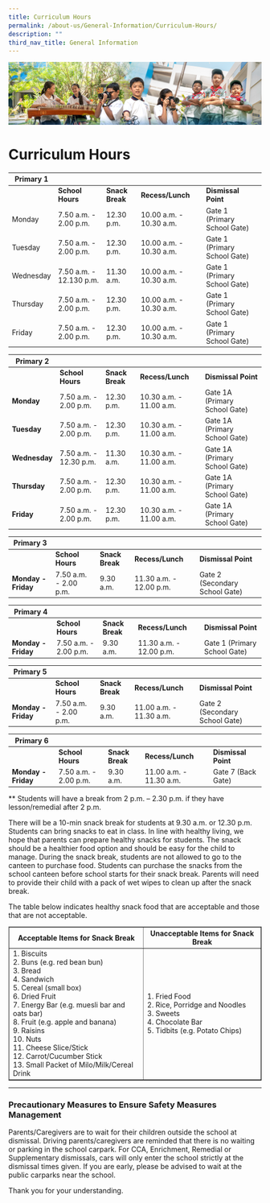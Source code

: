 ```yaml
---
title: Curriculum Hours
permalink: /about-us/General-Information/Curriculum-Hours/
description: ""
third_nav_title: General Information
---
```

![](/images/AboutUs.jpg)

Curriculum Hours
================

| **Primary 1** |                        |                 |                       |                              |
|---------------|------------------------|-----------------|-----------------------|------------------------------|
|               | **School Hours**       | **Snack Break** | **Recess/Lunch**      | **Dismissal Point**          |
| Monday        | 7.50 a.m. - 2.00 p.m.  | 12.30 p.m.      | 10.00 a.m. - 10.30 a.m. | Gate 1 (Primary School Gate) |
| Tuesday       | 7.50 a.m. - 2.00 p.m.  | 12.30 p.m.      | 10.00 a.m. - 10.30 a.m. | Gate 1 (Primary School Gate) |
| Wednesday     | 7.50 a.m. - 12.130 p.m. | 11.30 a.m.      | 10.00 a.m. - 10.30 a.m.                      | Gate 1 (Primary School Gate) |
| Thursday      | 7.50 a.m. - 2.00 p.m.  | 12.30 p.m.      | 10.00 a.m. - 10.30 a.m. | Gate 1 (Primary School Gate) |
| Friday        | 7.50 a.m. - 2.00 p.m.  | 12.30 p.m.      | 10.00 a.m. - 10.30 a.m. | Gate 1 (Primary School Gate) |



| **Primary 2** |                        |                 |                        |                               |
|---------------|------------------------|-----------------|------------------------|-------------------------------|
|               | **School Hours**       | **Snack Break** | **Recess/Lunch**       | **Dismissal Point**           |
| **Monday**    | 7.50 a.m. - 2.00 p.m.  | 12.30 p.m.      | 10.30 a.m. - 11.00 a.m. | Gate 1A (Primary School Gate) |
| **Tuesday**   | 7.50 a.m. - 2.00 p.m.  | 12.30 p.m.      | 10.30 a.m. - 11.00 a.m. | Gate 1A (Primary School Gate) |
| **Wednesday** | 7.50 a.m. - 12.30 p.m. | 11.30 a.m.      | 10.30 a.m. - 11.00 a.m.                       | Gate 1A (Primary School Gate) |
| **Thursday**  | 7.50 a.m. - 2.00 p.m.  | 12.30 p.m.      | 10.30 a.m. - 11.00 a.m. | Gate 1A (Primary School Gate) |
| **Friday**    | 7.50 a.m. - 2.00 p.m.  | 12.30 p.m.      | 10.30 a.m. - 11.00 a.m. | Gate 1A (Primary School Gate) |



| **Primary 3** |                        |                 |                        |                               |
|---------------------|-----------------------|-----------------|-------------------------|--------------------------------|
|                     | **School Hours**      | **Snack Break** | **Recess/Lunch**        | **Dismissal Point**            |
| **Monday - Friday** | 7.50 a.m. - 2.00 p.m. | 9.30 a.m.       | 11.30 a.m. - 12.00 p.m. | Gate 2 (Secondary School Gate) |
  

  
| **Primary 4** |                        |                 |                        |                               |
|---------------------|-----------------------|-----------------|-------------------------|--------------------------------|
|                     | **School Hours**      | **Snack Break** | **Recess/Lunch**        | **Dismissal Point**            |
| **Monday - Friday** | 7.50 a.m. - 2.00 p.m. | 9.30 a.m.       | 11.30 a.m. - 12.00 p.m. | Gate 1 (Primary School Gate)   |  


| **Primary 5** |                        |                 |                        |                               |
|---------------------|-----------------------|-----------------|-------------------------|--------------------------------|
|                     | **School Hours**      | **Snack Break** | **Recess/Lunch**        | **Dismissal Point**            |
| **Monday - Friday** | 7.50 a.m. - 2.00 p.m. | 9.30 a.m.       | 11.00 a.m. - 11.30 a.m. | Gate 2 (Secondary School Gate)   |  


| **Primary 6** |                        |                 |                        |                               |
|---------------------|-----------------------|-----------------|-------------------------|--------------------------------|
|                     | **School Hours**      | **Snack Break** | **Recess/Lunch**        | **Dismissal Point**            |
| **Monday - Friday** | 7.50 a.m. - 2.00 p.m. | 9.30 a.m.       | 11.00 a.m. - 11.30 a.m. | Gate 7 (Back Gate)   |  



\*\* Students will have a break from 2 p.m. – 2.30 p.m. if they have lesson/remedial after 2 p.m.

  

There will be a 10-min snack break for students at 9.30 a.m. or 12.30 p.m. Students can bring snacks to eat in class. In line with healthy living, we hope that parents can prepare healthy snacks for students. The snack should be a healthier food option and should be easy for the child to manage. During the snack break, students are not allowed to go to the canteen to purchase food. Students can purchase the snacks from the school canteen before school starts for their snack break. Parents will need to provide their child with a pack of wet wipes to clean up after the snack break.

  

The table below indicates healthy snack food that are acceptable and those that are not acceptable.


<table border="1">
	<tbody><tr><th>Acceptable Items for Snack Break</th>
		<th>Unacceptable Items for Snack Break</th></tr>
	<tr><td> 1. Biscuits<br>2. Buns (e.g. red bean bun)<br>3. Bread<br>4. Sandwich<br>5. Cereal (small box)<br>6. Dried Fruit<br>7. Energy Bar (e.g. muesli bar and oats bar)<br>8. Fruit (e.g. apple and banana)<br>9. Raisins<br>10. Nuts<br>11. Cheese Slice/Stick<br>12. Carrot/Cucumber Stick<br>13. Small Packet of Milo/Milk/Cereal Drink</td>
		<td>1. Fried Food<br>2. Rice, Porridge and Noodles<br>3. Sweets<br>4. Chocolate Bar<br>5. Tidbits (e.g. Potato Chips)</td>
		</tr></tbody></table>
		

***
### **Precautionary Measures to Ensure Safety Measures Management**

Parents/Caregivers are to wait for their children outside the school at dismissal. Driving parents/caregivers are reminded that there is no waiting or parking in the school carpark. For CCA, Enrichment, Remedial or Supplementary dismissals, cars will only enter the school strictly at the dismissal times given. If you are early, please be advised to wait at the public carparks near the school.

  

Thank you for your understanding.
